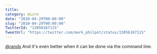 ```yaml
---
title: 
category: micro
date: "2010-04-29T00:00:00"
slug: "2010-04-29T00:00:00"
TwitterId: "13056167115"
TweetUrl: "https://twitter.com/mark_philpot/status/13056167115"
---
```


[@rands](https://twitter.com/rands) And it's even better when it can be done via
the command line.
